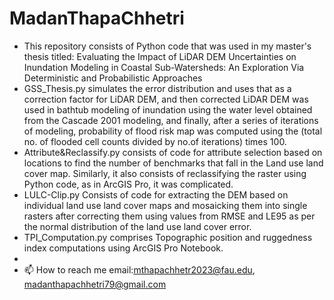 # MadanThapaChhetri
- This repository consists of Python code that was used in my master's thesis titled: Evaluating the Impact of LiDAR DEM Uncertainties on Inundation Modeling in 
Coastal Sub-Watersheds: An Exploration Via Deterministic and Probabilistic Approaches
- GSS_Thesis.py simulates the error distribution and uses that as a correction factor for LiDAR DEM, and then corrected LiDAR DEM was used in bathtub modeling of inundation using the water level obtained from the Cascade 2001 modeling, and finally, after a series of iterations of modeling, probability of flood risk map was computed using the (total no. of flooded cell counts divided by no.of iterations) times 100.
- Attribute&Reclassify.py consists of code for attribute selection based on locations to find the number of benchmarks that fall in the Land use land cover map. Similarly, it also consists of reclassifying the raster using Python code, as in ArcGIS Pro, it was complicated.
- LULC-Clip.py Consists of code for extracting the DEM based on individual land use land cover maps and mosaicking them into single rasters after correcting them using values from RMSE and LE95 as per the normal distribution of the land use land cover error.
- TPI_Computation.py comprises Topographic position and ruggedness index computations using ArcGIS Pro Notebook.
- 
- 📫 How to reach me email:mthapachhetr2023@fau.edu, madanthapachhetri79@gmail.com
